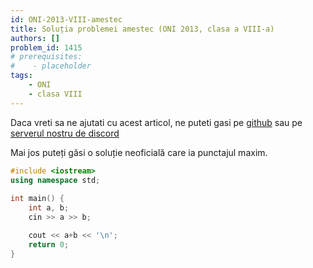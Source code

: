 ```yaml
---
id: ONI-2013-VIII-amestec
title: Soluția problemei amestec (ONI 2013, clasa a VIII-a)
authors: []
problem_id: 1415
# prerequisites:
#    - placeholder
tags:
    - ONI
    - clasa VIII
---
```


Daca vreti sa ne ajutati cu acest articol, ne puteti gasi pe [github](https://github.com/roalgo-discord/arhiva-educationala) sau pe [serverul nostru de discord](https://discord.gg/vdDRSmg3fC)

Mai jos puteți găsi o soluție neoficială care ia punctajul maxim.

```cpp
#include <iostream>
using namespace std;
 
int main() {
    int a, b;
    cin >> a >> b;

    cout << a+b << '\n';
    return 0;
}
